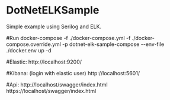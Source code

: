 # DotNetELKSample
Simple example using Serilog and ELK.

#Run
	docker-compose  -f ./docker-compose.yml -f ./docker-compose.override.yml -p dotnet-elk-sample-compose --env-file ./docker.env up -d

#Elastic:
	http://localhost:9200/

#Kibana: (login with elastic user)
	http://localhost:5601/

#Api:
	http://localhost/swagger/index.html
	https://localhost/swagger/index.html
